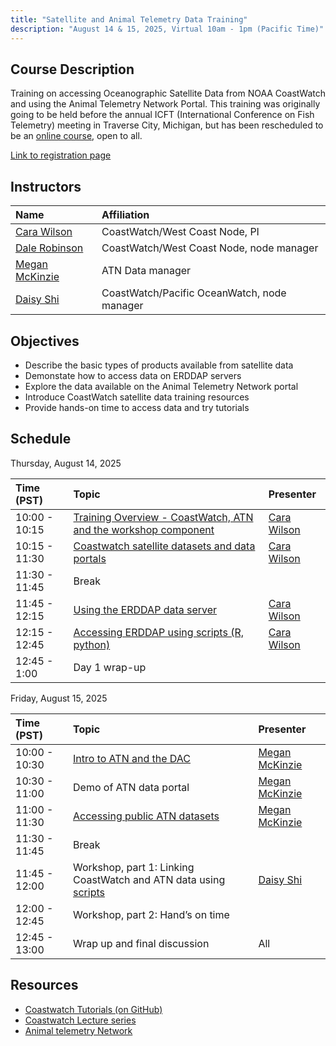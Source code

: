 ```yaml
---
title: "Satellite and Animal Telemetry Data Training"
description: "August 14 & 15, 2025, Virtual 10am - 1pm (Pacific Time)"
---
```



## Course Description
Training on accessing Oceanographic Satellite Data from NOAA CoastWatch
and using the Animal Telemetry Network Portal.  This training was originally going to be held before
the annual ICFT (International Conference on Fish Telemetry) meeting in Traverse City, Michigan, but has been rescheduled to be an [online course](https://meet.google.com/ctm-nrob-xrb), open to all.

[Link to registration page](https://forms.gle/ZX3joqrPu4S5FzKo9)


## Instructors

 | Name              | Affiliation                    | 
 |:-----------------|:-----------------------------------------------------------------------------|
 | [Cara Wilson](mailto:cara.wilson@noaa.gov)       | CoastWatch/West Coast Node, PI |
 | [Dale Robinson](mailto:dale.robinson@noaa.gov)     | CoastWatch/West Coast Node, node manager |
 | [Megan McKinzie](mailto:mmckinzie@mbari.org)    | ATN Data manager |
 | [Daisy Shi](mailto:hui.shi@noaa.gov)         | CoastWatch/Pacific OceanWatch, node manager |
    
## Objectives
* Describe the basic types of products available from satellite data
* Demonstate how to access data on ERDDAP servers 
* Explore the data available on the Animal Telemetry Network portal
* Introduce CoastWatch satellite data training resources
* Provide hands-on time to access data and try tutorials


## Schedule

Thursday, August 14, 2025 

| Time (PST)      | Topic                                                                         | Presenter                    |
|:-------------|:-----------------------------------------------------------------------------|:----------------------------|
| 10:00 - 10:15 | [Training  Overview - CoastWatch, ATN and the workshop component](../presentations/afs24/IntrotoCoastWatchandATNCourse.pptx.pdf) | [Cara Wilson](mailto:cara.wilson@noaa.gov)       | 
| 10:15 - 11:30 | [Coastwatch satellite datasets and data portals](../presentations/afs24/Overview%20of%20Satellite%20Data%20.pptx.pdf)  | [Cara Wilson](mailto:cara.wilson@noaa.gov)       |
| 11:30 - 11:45 |   Break                                                                           |        |
| 11:45 - 12:15 | [Using the ERDDAP data server](../presentations/afs24/ERDDAP-intro.pptx.pdf)               | [Cara Wilson](mailto:cara.wilson@noaa.gov)            |
| 12:15 - 12:45 | [Accessing ERDDAP using scripts (R, python)](../presentations/afs24/GitHubTutorials.pptx.pdf)  | [Cara Wilson](mailto:cara.wilson@noaa.gov)   |
| 12:45 - 1:00  | Day 1 wrap-up |                   |  


Friday, August 15, 2025 

| Time (PST)      | Topic                                                                         | Presenter                    |
|:-------------|:-----------------------------------------------------------------------------|:----------------------------|
| 10:00 - 10:30   | [Intro to ATN and the DAC](../presentations/afs24/McKinzie_Intro%20to%20ATN%20&%20the%20DAC_Satellite%20Data%20Training%20Course_25Oct24.pptx.pdf)                                                           | [Megan McKinzie](mailto:mmckinzie@mbari.org)    |
| 10:30 - 11:00   | Demo of ATN data portal                                                            | [Megan McKinzie](mailto:mmckinzie@mbari.org)    |
| 11:00 - 11:30   | [Accessing public ATN datasets](../presentations/afs24/McKinzie_Accessing%20Public%20ATN%20Data_25Oct24.pptx.pdf)                                                      | [Megan McKinzie](mailto:mmckinzie@mbari.org)    |
| 11:30 - 11:45   | Break                                                                              |                   |
| 11:45 - 12:00   | Workshop, part 1: Linking CoastWatch and ATN data using [scripts](https://github.com/coastwatch-training/CoastWatch-Tutorials/tree/main/matchup-satellite-data-to-ATN-animal-tracks)                    | [Daisy Shi](mailto:hui.shi@noaa.gov)       |
| 12:00 - 12:45   | Workshop, part 2: Hand’s on time                                                   |                   |
| 12:45 - 13:00   | Wrap up and final discussion                                                       | All               |


## Resources
- [Coastwatch Tutorials (on GitHub)](https://github.com/coastwatch-training/CoastWatch-Tutorials/blob/main/README.md)
- [Coastwatch Lecture series](https://umd.instructure.com/courses/1336575/pages/all-lectures)
- [Animal telemetry Network](https://portal.atn.ioos.us/)
